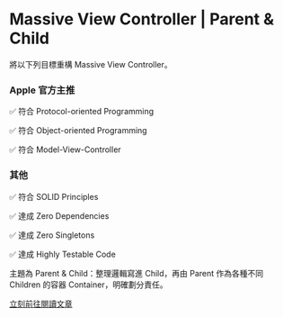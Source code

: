 # Massive View Controller | Parent & Child

將以下列目標重構 Massive View Controller。

### Apple 官方主推

✅ 符合 Protocol-oriented Programming

✅ 符合 Object-oriented Programming

✅ 符合 Model-View-Controller

### 其他

✅ 符合 SOLID Principles

✅ 達成 Zero Dependencies

✅ 達成 Zero Singletons

✅ 達成 Highly Testable Code

主題為 Parent & Child：整理邏輯寫進 Child，再由 Parent 作為各種不同 Children 的容器 Container，明確劃分責任。

[立刻前往閱讀文章](https://medium.com/@royhsu510/massive-view-controller-%E7%98%A6%E8%BA%AB%E8%A1%93-parent-child-%E7%AF%87-60d25ea55ab8)
